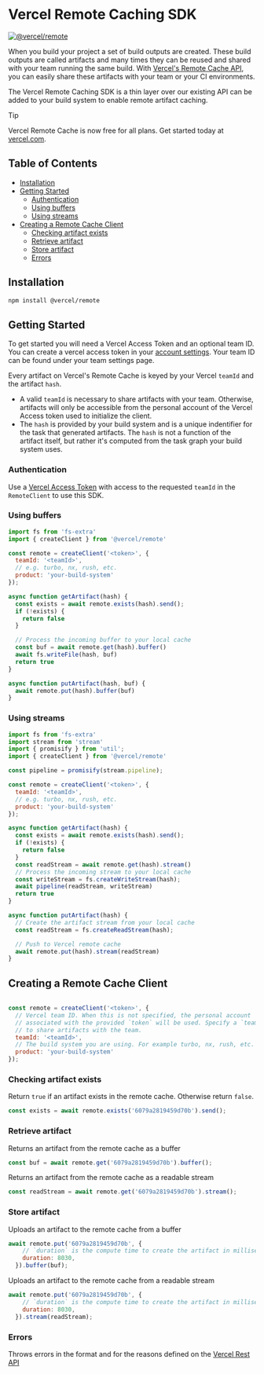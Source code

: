 # Vercel Remote Caching SDK

[![@vercel/remote](https://img.shields.io/npm/v/@vercel/remote)](https://npmjs.org/@vercel/remote)

When you build your project a set of build outputs are created. These build outputs are called artifacts and many times they can be reused and shared with your team running the same build. With [Vercel's Remote Cache API](https://vercel.com/docs/rest-api#endpoints/artifacts), you can easily share these artifacts with your team or your CI environments.

The Vercel Remote Caching SDK is a thin layer over our existing API can be added to your build system to enable remote artifact caching.

> [!TIP]
> Vercel Remote Cache is now free for all plans. Get started today at [vercel.com](https://vercel.com/signup?/signup?utm_source=remote-cache-sdk&utm_campaign=free_remote_cache).

## Table of Contents
<!-- START doctoc generated TOC please keep comment here to allow auto update -->
<!-- DON'T EDIT THIS SECTION, INSTEAD RE-RUN doctoc TO UPDATE -->

- [Installation](#installation)
- [Getting Started](#getting-started)
  - [Authentication](#authentication)
  - [Using buffers](#using-buffers)
  - [Using streams](#using-streams)
- [Creating a Remote Cache Client](#creating-a-remote-cache-client)
  - [Checking artifact exists](#checking-artifact-exists)
  - [Retrieve artifact](#retrieve-artifact)
  - [Store artifact](#store-artifact)
  - [Errors](#errors)

<!-- END doctoc generated TOC please keep comment here to allow auto update -->

## Installation

```sh
npm install @vercel/remote
```

## Getting Started

To get started you will need a Vercel Access Token and an optional team ID. You can create a vercel access token in your [account settings](https://vercel.com/account/tokens). Your team ID can be found under your team settings page.

Every artifact on Vercel's Remote Cache is keyed by your Vercel `teamId` and the artifact `hash`.

- A valid `teamId` is necessary to share artifacts with your team. Otherwise, artifacts will only be accessible from the personal account of the Vercel Access token used to initialize the client.
- The `hash` is provided by your build system and is a unique indentifier for the task that generated artifacts. The `hash` is not a function of the artifact itself, but rather it's computed from the task graph your build system uses.

### Authentication

Use a [Vercel Access Token](https://vercel.com/docs/rest-api#introduction/api-basics/authentication) with access to the requested `teamId` in the `RemoteClient` to use this SDK.


### Using buffers

```js
import fs from 'fs-extra'
import { createClient } from '@vercel/remote'

const remote = createClient('<token>', {
  teamId: '<teamId>',
  // e.g. turbo, nx, rush, etc. 
  product: 'your-build-system'
});

async function getArtifact(hash) {
  const exists = await remote.exists(hash).send();
  if (!exists) {
    return false
  }

  // Process the incoming buffer to your local cache
  const buf = await remote.get(hash).buffer()
  await fs.writeFile(hash, buf)
  return true
}

async function putArtifact(hash, buf) {
  await remote.put(hash).buffer(buf)
}
```

### Using streams

```js
import fs from 'fs-extra'
import stream from 'stream'
import { promisify } from 'util';
import { createClient } from '@vercel/remote'

const pipeline = promisify(stream.pipeline);

const remote = createClient('<token>', {
  teamId: '<teamId>',
  // e.g. turbo, nx, rush, etc. 
  product: 'your-build-system'
});

async function getArtifact(hash) {
  const exists = await remote.exists(hash).send();
  if (!exists) {
    return false
  }
  const readStream = await remote.get(hash).stream()
  // Process the incoming stream to your local cache
  const writeStream = fs.createWriteStream(hash);
  await pipeline(readStream, writeStream)
  return true
}

async function putArtifact(hash) {
  // Create the artifact stream from your local cache
  const readStream = fs.createReadStream(hash);

  // Push to Vercel remote cache
  await remote.put(hash).stream(readStream)
}
```

## Creating a Remote Cache Client

```js

const remote = createClient('<token>', {
  // Vercel team ID. When this is not specified, the personal account 
  // associated with the provided `token` will be used. Specify a `teamId`
  // to share artifacts with the team.
  teamId: '<teamId>',
  // The build system you are using. For example turbo, nx, rush, etc.
  product: 'your-build-system'
});
```

### Checking artifact exists

Return `true` if an artifact exists in the remote cache. Otherwise return `false`.

```js
const exists = await remote.exists('6079a2819459d70b').send();
```

### Retrieve artifact

Returns an artifact from the remote cache as a buffer

```js
const buf = await remote.get('6079a2819459d70b').buffer();
```

Returns an artifact from the remote cache as a readable stream

```js
const readStream = await remote.get('6079a2819459d70b').stream();
```

### Store artifact

Uploads an artifact to the remote cache from a buffer

```js
await remote.put('6079a2819459d70b', {
    // `duration` is the compute time to create the artifact in milliseconds
    duration: 8030,
  }).buffer(buf);
```

Uploads an artifact to the remote cache from a readable stream

```js
await remote.put('6079a2819459d70b', {
    // `duration` is the compute time to create the artifact in milliseconds
    duration: 8030,
  }).stream(readStream);
```

### Errors

Throws errors in the format and for the reasons defined on the [Vercel Rest API](https://vercel.com/docs/rest-api#errors)
